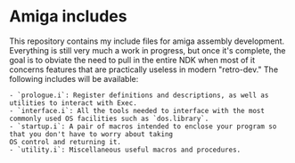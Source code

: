 # Amiga includes

This repository contains my include files for amiga assembly development. Everything is still very much a work in progress, but once it's complete, the goal is to obviate the need to pull in the entire NDK when most of it concerns features that are practically useless in modern "retro-dev." The following includes will be available:

    - `prologue.i`: Register definitions and descriptions, as well as utilities to interact with Exec.
    - `interface.i`: All the tools needed to interface with the most commonly used OS facilities such as `dos.library`.
    - `startup.i`: A pair of macros intended to enclose your program so that you don't have to worry about taking
    OS control and returning it.
    - `utility.i`: Miscellaneous useful macros and procedures.